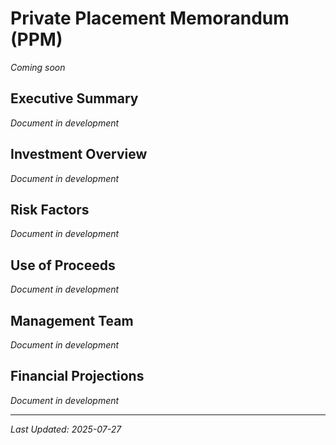# Private Placement Memorandum (PPM)

*Coming soon*

## Executive Summary
*Document in development*

## Investment Overview
*Document in development*

## Risk Factors
*Document in development*

## Use of Proceeds
*Document in development*

## Management Team
*Document in development*

## Financial Projections
*Document in development*

---
*Last Updated: 2025-07-27*